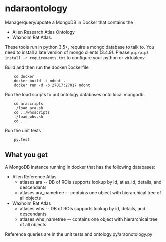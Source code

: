 # ndaraontology
Manage/query/update a MongoDB in Docker that contains the 
* Allen Research Atlas Ontology
* Waxholm Rat Atlas.

These tools run in python 3.5+, require a mongo database to talk to.
You need to install a late version of mongo clients (3.4.9).
Please `pip/pip3 install -r requirements.txt` to configure your python or virtualenv.

Build and then run the docker/Dockerfile
```
    cd docker  
    docker build -t ndont .
    docker run -d -p 27017:27017 ndont
```
Run the load scripts to put ontology databases onto local mongodb.
```
    cd arascripts
    ./load_ara.sh
    cd ../whsscripts
    ./load_whs.sh
    cd ..
```
Run the unit tests
```
    py.test 
```

## What you get

A MongoDB instance running in docker that has the following databases:
* Allen Reference Atlas
    * atlases.ara -- DB of ROIs supports lookup by id, atlas\_id, details, and descendants
    * atlases.ara\_nametree -- contains one object with hierarchical tree of all objects
* Waxholm Rat Atlas
    * atlases.whs -- DB of ROIs supports lookup by id, details, and descendants
    * atlases.whs\_nametree -- contains one object with hierarchical tree of all objects

Reference queries are in the unit tests and ontology.py/araonotology.py
